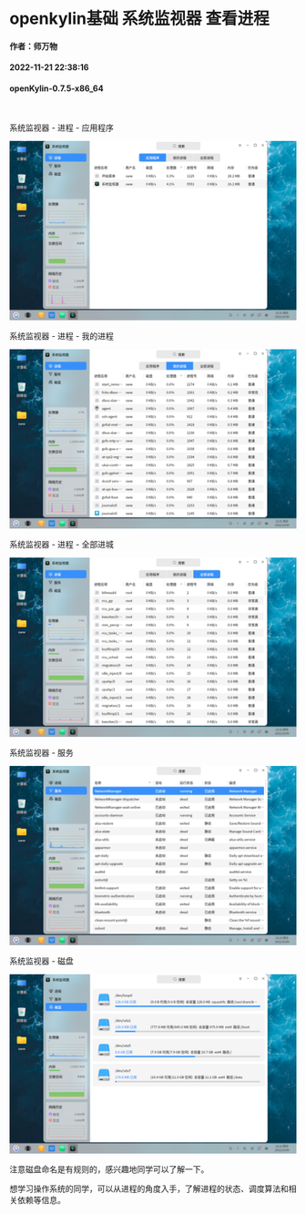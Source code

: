 # openkylin基础 系统监视器 查看进程
#### 作者：师万物
#### 2022-11-21 22:38:16
#### openKylin-0.7.5-x86_64

&emsp;

系统监视器 - 进程 - 应用程序

![image](./assets/系统监视器_查看进程/ok-osmonitor-1.png)

系统监视器 - 进程 - 我的进程

![image](./assets/系统监视器_查看进程/ok-osmonitor-2.png)

系统监视器 - 进程 - 全部进城

![image](./assets/系统监视器_查看进程/ok-osmonitor-3.png)

系统监视器 - 服务

![image](./assets/系统监视器_查看进程/ok-osmonitor-4.png)

系统监视器 - 磁盘

![image](./assets/系统监视器_查看进程/ok-osmonitor-5.png)

注意磁盘命名是有规则的，感兴趣地同学可以了解一下。

想学习操作系统的同学，可以从进程的角度入手，了解进程的状态、调度算法和相关依赖等信息。

&emsp;



